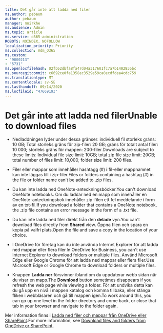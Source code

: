 ```yaml
---
title: Det går inte att ladda ned filer
ms.author: pebaum
author: pebaum
manager: mnirkhe
ms.audience: Admin
ms.topic: article
ms.service: o365-administration
ROBOTS: NOINDEX, NOFOLLOW
localization_priority: Priority
ms.collection: Adm_O365
ms.custom:
- "9000213"
- "5731"
ms.openlocfilehash: 02fb52dbfa8fa47d04a317601fc7a7b1402836bc
ms.sourcegitcommit: c6692ce0fa1358ec3529e59ca0ecdfdea4cdc759
ms.translationtype: MT
ms.contentlocale: sv-SE
ms.lasthandoff: 09/14/2020
ms.locfileid: "47669193"
---
```

# <a name="unable-to-download-files"></a><span data-ttu-id="957b0-102">Det går inte att ladda ned filer</span><span class="sxs-lookup"><span data-stu-id="957b0-102">Unable to download files</span></span>

- <span data-ttu-id="957b0-103">Nedladdningen lyder under dessa gränser: individuell fil storleks gräns: 10 GB; Total storleks gräns för zip-filer: 20 GB; gräns för totalt antal filer: 10 000; storleks gräns för mappen: 200-filer.</span><span class="sxs-lookup"><span data-stu-id="957b0-103">Downloads are subject to these limits: Individual file size limit: 10GB; total zip file size limit: 20GB; total number of files limit: 10,000; folder size limit: 200 files.</span></span>
- <span data-ttu-id="957b0-104">Filer eller mappar som innehåller hashtagg (#) i fil-eller mappnamnet kan inte läggas till i zip-filer.</span><span class="sxs-lookup"><span data-stu-id="957b0-104">Files or folders containing a hashtag (#) in the file or folder name can't be added to .zip files.</span></span>  
    
- <span data-ttu-id="957b0-105">Du kan inte ladda ned OneNote-anteckningsböcker.</span><span class="sxs-lookup"><span data-stu-id="957b0-105">You can't download OneNote notebooks.</span></span> <span data-ttu-id="957b0-106">Om du laddar ned en mapp som innehåller en OneNote-anteckningsbok innehåller zip-filen ett fel meddelande i form av en txt-fil.</span><span class="sxs-lookup"><span data-stu-id="957b0-106">If you download a folder that contains a OneNote notebook, the .zip file contains an error message in the form of a .txt file.</span></span>  
    
- <span data-ttu-id="957b0-107">Du kan inte ladda ned filer direkt från den **delade**  vyn.</span><span class="sxs-lookup"><span data-stu-id="957b0-107">You can't download files directly from **Shared**  view.</span></span> <span data-ttu-id="957b0-108">Öppna filen och spara en kopia på valfri plats.</span><span class="sxs-lookup"><span data-stu-id="957b0-108">Open the file and save a copy in the location of your choice.</span></span>  
    
- <span data-ttu-id="957b0-109">I OneDrive för företag kan du inte använda Internet Explorer för att ladda ned mappar eller flera filer.</span><span class="sxs-lookup"><span data-stu-id="957b0-109">In OneDrive for Business, you can't use Internet Explorer to download folders or multiple files.</span></span> <span data-ttu-id="957b0-110">Använd Microsoft Edge eller Google Chrome för att ladda ned mappar eller flera filer.</span><span class="sxs-lookup"><span data-stu-id="957b0-110">Use Microsoft Edge or Google Chrome to download folders or multiple files.</span></span>  
    
- <span data-ttu-id="957b0-111">Knappen **Ladda ner** försvinner ibland om du uppdaterar webb sidan när du visar en mapp.</span><span class="sxs-lookup"><span data-stu-id="957b0-111">The **Download** button sometimes disappears if you refresh the web page while viewing a folder.</span></span> <span data-ttu-id="957b0-112">För att undvika detta kan du gå upp en nivå i mappen katalog och komma tillbaka, eller stänga fliken i webbläsaren och gå till mappen igen.</span><span class="sxs-lookup"><span data-stu-id="957b0-112">To work around this, you can go up one level in the folder directory and come back, or close that tab in your browser and navigate to the folder again.</span></span>  
    
<span data-ttu-id="957b0-113">Mer information finns i [Ladda ned filer och mappar från OneDrive eller SharePoint](https://support.office.com/article/download-files-and-folders-from-onedrive-or-sharepoint-5c7397b7-19c7-4893-84fe-d02e8fa5df05).</span><span class="sxs-lookup"><span data-stu-id="957b0-113">For more information, see [Download files and folders from OneDrive or SharePoint](https://support.office.com/article/download-files-and-folders-from-onedrive-or-sharepoint-5c7397b7-19c7-4893-84fe-d02e8fa5df05).</span></span>